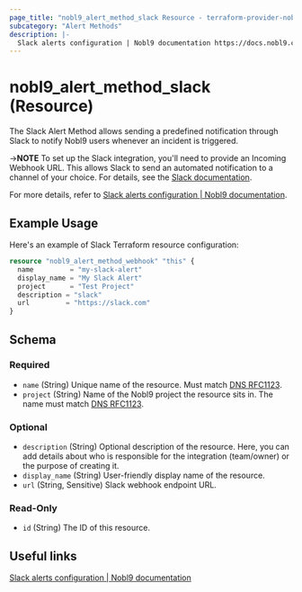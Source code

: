 ```yaml
---
page_title: "nobl9_alert_method_slack Resource - terraform-provider-nobl9"
subcategory: "Alert Methods"
description: |-
  Slack alerts configuration | Nobl9 documentation https://docs.nobl9.com/Alert_Methods/slack
---
```


# nobl9_alert_method_slack (Resource)

The Slack Alert Method allows sending a predefined notification through Slack to notify Nobl9 users whenever an incident is triggered.

->**NOTE** To set up the Slack integration, you'll need to provide an Incoming Webhook URL. This allows Slack to send an automated notification to a channel of your choice. For details, see the [Slack documentation](https://slack.com/help/articles/115005265063-Incoming-webhooks-for-Slack%22).

For more details, refer to [Slack alerts configuration | Nobl9 documentation](https://docs.nobl9.com/Alert_Methods/slack).

## Example Usage

Here's an example of Slack Terraform resource configuration:

```terraform
resource "nobl9_alert_method_webhook" "this" {
  name         = "my-slack-alert"
  display_name = "My Slack Alert"
  project      = "Test Project"
  description = "slack"
  url         = "https://slack.com"
}
```

<!-- schema generated by tfplugindocs -->
## Schema

### Required

- `name` (String) Unique name of the resource. Must match [DNS RFC1123](https://kubernetes.io/docs/concepts/overview/working-with-objects/names/#names).
- `project` (String) Name of the Nobl9 project the resource sits in. The name must match [DNS RFC1123](https://kubernetes.io/docs/concepts/overview/working-with-objects/names/#names).

### Optional

- `description` (String) Optional description of the resource. Here, you can add details about who is responsible for the integration (team/owner) or the purpose of creating it.
- `display_name` (String) User-friendly display name of the resource.
- `url` (String, Sensitive) Slack webhook endpoint URL.

### Read-Only

- `id` (String) The ID of this resource.

## Useful links

[Slack alerts configuration | Nobl9 documentation](https://docs.nobl9.com/Alert_Methods/slack/)